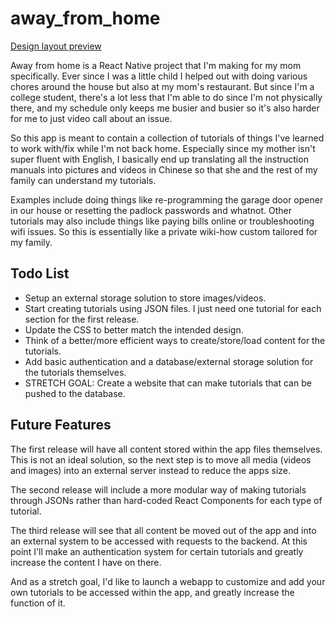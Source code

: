 # away_from_home

[Design layout preview](//www.figma.com/file/k2b6pjDAjA77rf7eumj3Ta/Away-from-Home?node-id=0%3A1)

Away from home is a React Native project that I'm making for my mom specifically. Ever since I was a little child I helped out with doing various chores around the house but also at my mom's restaurant. But since I'm a college student, there's a lot less that I'm able to do since I'm not physically there, and my schedule only keeps me busier and busier so it's also harder for me to just video call about an issue.

So this app is meant to contain a collection of tutorials of things I've learned to work with/fix while I'm not back home. Especially since my mother isn't super fluent with English, I basically end up translating all the instruction manuals into pictures and videos in Chinese so that she and the rest of my family can understand my tutorials.

Examples include doing things like re-programming the garage door opener in our house or resetting the padlock passwords and whatnot. Other tutorials may also include things like paying bills online or troubleshooting wifi issues. So this is essentially like a private wiki-how custom tailored for my family.

## Todo List

* Setup an external storage solution to store images/videos.
* Start creating tutorials using JSON files. I just need one tutorial for each section for the first release.
* Update the CSS to better match the intended design.
* Think of a better/more efficient ways to create/store/load content for the tutorials.
* Add basic authentication and a database/external storage solution for the tutorials themselves.
* STRETCH GOAL: Create a website that can make tutorials that can be pushed to the database.

## Future Features

The first release will have all content stored within the app files themselves. This is not an ideal solution, so the next step is to move all media (videos and images) into an external server instead to reduce the apps size.

The second release will include a more modular way of making tutorials through JSONs rather than hard-coded React Components for each type of tutorial.

The third release will see that all content be moved out of the app and into an external system to be accessed with requests to the backend. At this point I'll make an authentication system for certain tutorials and greatly increase the content I have on there.

And as a stretch goal, I'd like to launch a webapp to customize and add your own tutorials to be accessed within the app, and greatly increase the function of it.
